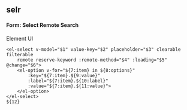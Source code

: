 ## selr
#### Form: Select Remote Search
Element UI <el-select>
```
<el-select v-model="$1" value-key="$2" placeholder="$3" clearable filterable
	remote reserve-keyword :remote-method="$4" :loading="$5" @change="$6">
	<el-option v-for="${7:item} in ${8:options}"
		:key="${7:item}.${9:value}"
		:label="${7:item}.${10:label}"
		:value="${7:item}.${11:value}">
	</el-option>
</el-select>
${12}
```